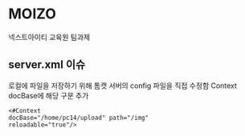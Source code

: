 # MOIZO
넥스트아이티 교육원 팀과제 
## server.xml 이슈
로컬에 파일을 저장하기 위해 톰캣 서버의 config 파일을 직접 수정함
Context docBase에 해당 구문 추가
<code><pre><#Context docBase="/home/pc14/upload" path="/img" reloadable="true"/></pre></code>
